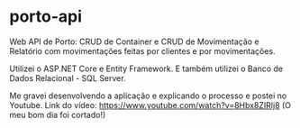# porto-api
Web API de Porto: CRUD de Container e CRUD de Movimentação e Relatório com movimentações feitas por clientes e por movimentações.

Utilizei o ASP.NET Core e Entity Framework.
E também utilizei o Banco de Dados Relacional - SQL Server.

Me gravei desenvolvendo a aplicação e explicando o processo e postei no Youtube.
Link do vídeo: https://www.youtube.com/watch?v=8Hbx8ZIRlj8 (O meu bom dia foi cortado!)


